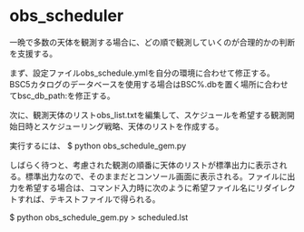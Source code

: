 # obs_scheduler
一晩で多数の天体を観測する場合に、どの順で観測していくのが合理的かの判断を支援する。

まず、設定ファイルobs_schedule.ymlを自分の環境に合わせて修正する。BSC5カタログのデータベースを使用する場合はBSC%.dbを置く場所に合わせてbsc_db_path:を修正する。

次に、観測天体のリストobs_list.txtを編集して、スケジュールを希望する観測開始日時とスケジューリング戦略、天体のリストを作成する。

実行するには、 $ python obs_schedule_gem.py

しばらく待つと、考慮された観測の順番に天体のリストが標準出力に表示される。標準出力なので、そのままだとコンソール画面に表示される。ファイルに出力を希望する場合は、コマンド入力時に次のように希望ファイル名にリダイレクトすれば、テキストファイルで得られる。

$ python obs_schedule_gem.py > scheduled.lst
